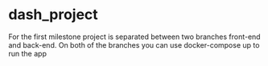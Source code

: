 # dash_project

For the first milestone project is separated between two branches front-end and back-end. On both of the branches you can use docker-compose up to run the app